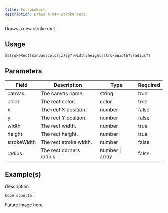 ```yaml
---
title: $strokeRect
description: Draws a new stroke rect.
---
```


Draws a new stroke rect.
## Usage
```
$strokeRect[canvas;color;x?;y?;width;height;strokeWidth?;radius?]
```

## Parameters
| Field | Description | Type | Required |
| --- | --- | --- | --- |
| canvas | The canvas name. | string | true |
| color | The rect color. | color | true |
| x | The rect X position. | number | false |
| y | The rect Y position. | number | false |
| width | The rect width. | number | true |
| height | The rect height. | number | true |
| strokeWidth | The rect stroke width. | number | false |
| radius | The rect corners radius. | number \| array | false |

## Example(s)
<!-- TODO -->
Description
```
Code soon:tm:
```
Future image here